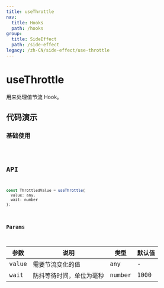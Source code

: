 ```yaml
---
title: useThrottle
nav:
  title: Hooks
  path: /hooks
group:
  title: SideEffect
  path: /side-effect
legacy: /zh-CN/side-effect/use-throttle
---
```


# useThrottle

用来处理值节流 Hook。

## 代码演示

### 基础使用

<code src="./demo/demo1.tsx" />

## API

```javascript
const ThrottledValue = useThrottle(
  value: any,
  wait: number
);
```

### Params

| 参数  | 说明                     | 类型   | 默认值 |
|-------|--------------------------|--------|--------|
| value | 需要节流变化的值         | any    | -      |
| wait  | 防抖等待时间，单位为毫秒 | number | 1000   |
